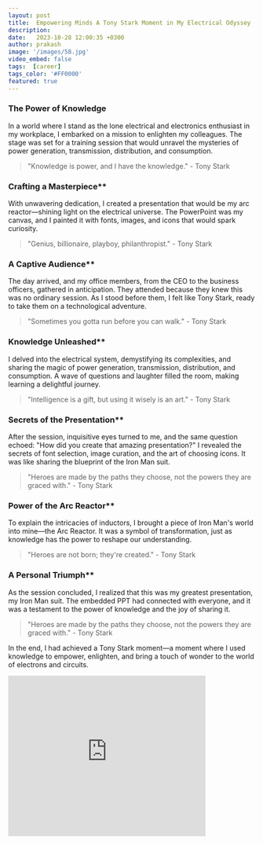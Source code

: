 ```yaml
---
layout: post
title:  Empowering Minds A Tony Stark Moment in My Electrical Odyssey
description: 
date:   2023-10-28 12:00:35 +0300
author: prakash
image: '/images/58.jpg' 
video_embed: false
tags:  [career]
tags_color: '#FF0000'
featured: true
---
```


### The Power of Knowledge

In a world where I stand as the lone electrical and electronics enthusiast in my workplace, I embarked on a mission to enlighten my colleagues. The stage was set for a training session that would unravel the mysteries of power generation, transmission, distribution, and consumption.

> "Knowledge is power, and I have the knowledge." - Tony Stark

### Crafting a Masterpiece**

With unwavering dedication, I created a presentation that would be my arc reactor—shining light on the electrical universe. The PowerPoint was my canvas, and I painted it with fonts, images, and icons that would spark curiosity.

> "Genius, billionaire, playboy, philanthropist." - Tony Stark

### A Captive Audience**

The day arrived, and my office members, from the CEO to the business officers, gathered in anticipation. They attended because they knew this was no ordinary session. As I stood before them, I felt like Tony Stark, ready to take them on a technological adventure.

> "Sometimes you gotta run before you can walk." - Tony Stark

### Knowledge Unleashed**

I delved into the electrical system, demystifying its complexities, and sharing the magic of power generation, transmission, distribution, and consumption. A wave of questions and laughter filled the room, making learning a delightful journey.

> "Intelligence is a gift, but using it wisely is an art." - Tony Stark

### Secrets of the Presentation**


After the session, inquisitive eyes turned to me, and the same question echoed: "How did you create that amazing presentation?" I revealed the secrets of font selection, image curation, and the art of choosing icons. It was like sharing the blueprint of the Iron Man suit.

> "Heroes are made by the paths they choose, not the powers they are graced with." - Tony Stark
### Power of the Arc Reactor**

To explain the intricacies of inductors, I brought a piece of Iron Man's world into mine—the Arc Reactor. It was a symbol of transformation, just as knowledge has the power to reshape our understanding.

> "Heroes are not born; they're created." - Tony Stark

### A Personal Triumph**

As the session concluded, I realized that this was my greatest presentation, my Iron Man suit. The embedded PPT had connected with everyone, and it was a testament to the power of knowledge and the joy of sharing it.

> "Heroes are made by the paths they choose, not the powers they are graced with." - Tony Stark

In the end, I had achieved a Tony Stark moment—a moment where I used knowledge to empower, enlighten, and bring a touch of wonder to the world of electrons and circuits.


<iframe src="https://onedrive.live.com/embed?resid=4026B509F6008EB0%2115340&authkey=!AD7Q95rLJCoQ4Ww&em=2" width="402" height="327" frameborder="0" scrolling="no"></iframe>
